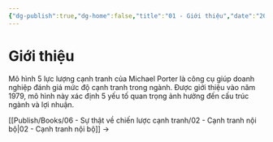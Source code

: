 ```yaml
---
{"dg-publish":true,"dg-home":false,"title":"01 - Giới thiệu","date":"2025-03-09","tags":["sach","sach/su-that-ve-chien-luoc-canh-tranh"],"dg-path":"Books/06 - Sự thật về chiến lược cạnh tranh/01 - Giới thiệu.md","permalink":"/books/06-su-that-ve-chien-luoc-canh-tranh/01-gioi-thieu/","dgPassFrontmatter":true,"updated":"2025-03-09T10:42:59.132+07:00"}
---
```



# Giới thiệu

Mô hình 5 lực lượng cạnh tranh của Michael Porter là công cụ giúp doanh nghiệp đánh giá mức độ cạnh tranh trong ngành. Được giới thiệu vào năm 1979, mô hình này xác định 5 yếu tố quan trọng ảnh hưởng đến cấu trúc ngành và lợi nhuận.

[[Publish/Books/06 - Sự thật về chiến lược cạnh tranh/02 - Cạnh tranh nội bộ\|02 - Cạnh tranh nội bộ]] →
